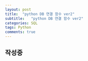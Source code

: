 ```yaml
---
layout: post
title:  "python DB 연결 함수 ver2"
subtitle:   "python DB 연결 함수 ver2"
categories: SQL
tags: Python
comments: true
---
```


## 작성중

